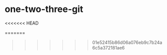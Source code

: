 one-two-three-git
=================

<<<<<<< HEAD

=======
>>>>>>> 01e52415b86d06a076eb9c7b24a6c5a372181ae6
